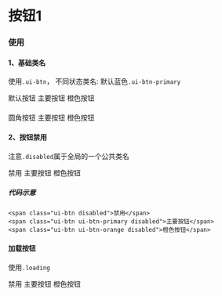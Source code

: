 <link rel="stylesheet" href="/theme/css/common/common.css">
<style type="text/css">
	.btnItem{
		margin-bottom: 20px
	}
</style>

# 按钮1
### 使用

#### 1、基础类名
使用<code>.ui-btn</code>， 不同状态类名: 默认蓝色<code>.ui-btn-primary</code>

<div class="btnItem">
	<span class="ui-btn">默认按钮</span>
	<span class="ui-btn ui-btn-primary">主要按钮</span>
	<span class="ui-btn ui-btn-orange">橙色按钮</span>
</div>
<div class="btnItem">
	<span class="ui-btn is-round">圆角按钮</span>
	<span class="ui-btn ui-btn-primary is-round">主要按钮</span>
	<span class="ui-btn ui-btn-orange is-round">橙色按钮</span>
</div>

#### 2、按钮禁用
注意<code>.disabled</code>属于全局的一个公共类名
<div class="btnItem">
	<span class="ui-btn disabled">禁用</span>
	<span class="ui-btn ui-btn-primary disabled">主要按钮</span>
	<span class="ui-btn ui-btn-orange disabled">橙色按钮</span>
</div>

##### 代码示意
```
<span class="ui-btn disabled">禁用</span>
<span class="ui-btn ui-btn-primary disabled">主要按钮</span>
<span class="ui-btn ui-btn-orange disabled">橙色按钮</span>
```

#### 加载按钮
使用<code>.loading</code>
<div class="btnItem">
	<span class="ui-btn loading">禁用</span>
	<span class="ui-btn ui-btn-primary loading">主要按钮</span>
	<span class="ui-btn ui-btn-orange loading">橙色按钮</span>
</div>


